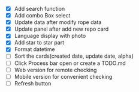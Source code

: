 - [x] Add search function
- [x] Add combo Box select
- [x] Update data after modify rope data
- [x] Update panel  after add new repo card
- [x] Language display with photo
- [x] Add star to star part
- [x] Format datetime
- [ ] Sort the cards(created date, update date, alpha)
- [ ] Click Process bar open or create a TODO.md
- [ ] Web version for remote checking
- [ ] Mobile version for convenient checking 
- [ ]  Refresh button